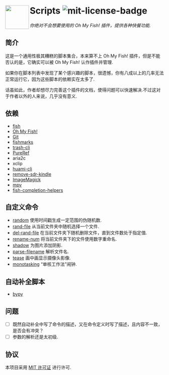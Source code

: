 # <img align="left" width="75px" src="https://cdn.rawgit.com/oh-my-fish/oh-my-fish/e4f1c2e0219a17e2c748b824004c8d0b38055c16/docs/logo.svg"/> Scripts ![mit-license-badge][mit-license-badge-url]

_你绝对不会想要使用的 Oh My Fish! 插件，提供各种快餐功能._

## 简介

这是一个通用性极其糟糕的脚本集合，本来算不上 Oh My Fish! 插件，但是不能否认的是，它确实可以被 Oh My Fish! 认作插件并管理.

如果你在脚本列表中发现了某个感兴趣的脚本，很遗憾，你有八成以上的几率无法正常运行它，因为这些脚本的依赖实在太多了.

话虽如此，作者却想尽力完善这个插件的文档，使得问题可以快速解决.不过这对于作者以外的人来说，几乎没有意义.

## 依赖

* [fish][fish-url]
* [Oh My Fish!][oh-my-fish-url]
* [Git][git-url]
* [fishmarks][fishmarks-url]
* [trash-cli][trash-cli-url]
* [PureRef][pureref-url]
* aria2c
* xclip
* [huami-cli][huami-cli-url]
* [remove-sdr-kindle][remove-sdr-kindle-url]
* [ImageMagick][imagemagick-url]
* [mpv][mpv-url]
* [fish-completion-helpers][fish-completion-helpers-url]

## 自定义命令

* [random](docs/random.md) 使用时间戳生成一定范围的伪随机数.
* [rand-file](docs/rand-file.md) 从当前文件夹中随机选择一个文件.
* [del-rand-file](docs/del-rand-file.md) 在当前文件夹下随机删除文件，直到文件数处于指定值.
* [rename-num](docs/rename-num.md) 将当前文件夹下的文件使用数字重命名.
* [shadow](docs/shadow.md) 为图片添加阴影.
* [parse-filename](docs/parse-filename.md) 解析文件名.
* [tease](docs/tease.md) 画中画显示摄像头影像.
* [monotasking](docs/monotasking.md) “单核工作法”闹钟.

## 自动补全脚本

* [bypy][bypy-url]

## 问题

* [ ] 既然自动补全中写了命令的描述，又在命令定义时写了描述，且内容不一致，是否会有冲突？
* [ ] 参数的解析还是太初级.

## 协议

本项目采用 [MIT 许可证][mit-license-url] 进行许可.

[mit-license-badge-url]: https://img.shields.io/badge/license-MIT-007EC7.svg
[fish-url]: https://fishshell.com
[oh-my-fish-url]: https://github.com/oh-my-fish
[git-url]: https://git-scm.com
[mit-license-url]: https://opensource.org/licenses/MIT
[fishmarks-url]: https://github.com/techwizrd/fishmarks
[trash-cli-url]: https://github.com/andreafrancia/trash-cli
[pureref-url]: https://www.pureref.com
[tickeys-url]: http://www.yingdev.com/projects/tickeys
[bilidan-url]: https://github.com/m13253/BiliDan
[huami-cli-url]: https://github.com/ninehills/huami-cli
[kindle-unpack-url]: https://github.com/kevinhendricks/KindleUnpack
[remove-sdr-kindle-url]: https://github.com/purocean/remove-sdr-kindle
[imagemagick-url]: https://www.imagemagick.org/script/index.php
[mpv-url]: https://mpv.io/
[fish-completion-helpers-url]: https://github.com/danhper/fish-completion-helpers
[bypy-url]: https://github.com/houtianze/bypy
